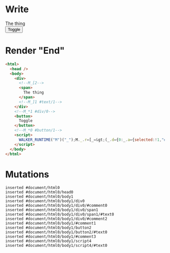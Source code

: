 # Write
  <div><!--M_[2--><span>The thing</span><!--M_]1 #text/1--></div><!--M_*1 #div/0--><button>Toggle</button><!--M_*0 #button/1--><script>WALKER_RUNTIME("M")("_");M._.r=[_=>(_.d={0:_.a={selected:!1,"#childScope/0":_.b={"#text/1!":_.c={}}},1:_.b,2:_.c},_.b["#text/1("]=_._["packages/translator-tags/src/__tests__/fixtures/define-tag-for-attribute-tag/template.marko_1_renderer"](_.a),_.d),0,"packages/translator-tags/src/__tests__/fixtures/define-tag-for-attribute-tag/template.marko_0_selected",0];M._.w()</script>


# Render "End"
```html
<html>
  <head />
  <body>
    <div>
      <!--M_[2-->
      <span>
        The thing
      </span>
      <!--M_]1 #text/1-->
    </div>
    <!--M_*1 #div/0-->
    <button>
      Toggle
    </button>
    <!--M_*0 #button/1-->
    <script>
      WALKER_RUNTIME("M")("_");M._.r=[_=&gt;(_.d={0:_.a={selected:!1,"#childScope/0":_.b={"#text/1!":_.c={}}},1:_.b,2:_.c},_.b["#text/1("]=_._["packages/translator-tags/src/__tests__/fixtures/define-tag-for-attribute-tag/template.marko_1_renderer"](_.a),_.d),0,"packages/translator-tags/src/__tests__/fixtures/define-tag-for-attribute-tag/template.marko_0_selected",0];M._.w()
    </script>
  </body>
</html>
```

# Mutations
```
inserted #document/html0
inserted #document/html0/head0
inserted #document/html0/body1
inserted #document/html0/body1/div0
inserted #document/html0/body1/div0/#comment0
inserted #document/html0/body1/div0/span1
inserted #document/html0/body1/div0/span1/#text0
inserted #document/html0/body1/div0/#comment2
inserted #document/html0/body1/#comment1
inserted #document/html0/body1/button2
inserted #document/html0/body1/button2/#text0
inserted #document/html0/body1/#comment3
inserted #document/html0/body1/script4
inserted #document/html0/body1/script4/#text0
```